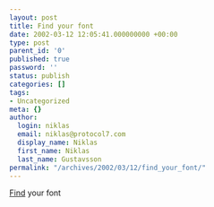 ```yaml
---
layout: post
title: Find your font
date: 2002-03-12 12:05:41.000000000 +00:00
type: post
parent_id: '0'
published: true
password: ''
status: publish
categories: []
tags:
- Uncategorized
meta: {}
author:
  login: niklas
  email: niklas@protocol7.com
  display_name: Niklas
  first_name: Niklas
  last_name: Gustavsson
permalink: "/archives/2002/03/12/find_your_font/"
---
```

[Find](http://www.myfonts.com/WhatTheFont/) your font

